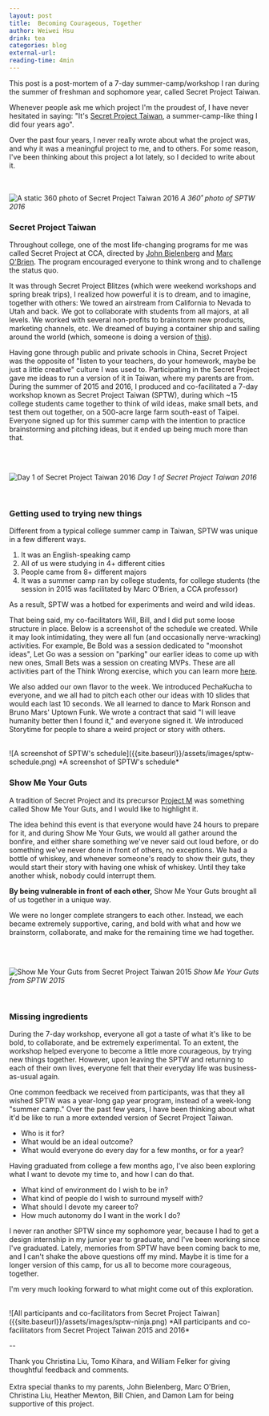 ```yaml
---
layout: post
title:  Becoming Courageous, Together
author: Weiwei Hsu
drink: tea
categories: blog
external-url:
reading-time: 4min
---
```


This post is a post-mortem of a 7-day summer-camp/workshop I ran during the summer of freshman and sophomore year, called Secret Project Taiwan.

Whenever people ask me which project I'm the proudest of, I have never hesitated in saying: "It's [Secret Project Taiwan](https://web.archive.org/web/20170628055307/https://www.cca.edu/news/2015/11/24/student-takes-secret-project-abroad), a summer-camp-like thing I did four years ago".

Over the past four years, I never really wrote about what the project was, and why it was a meaningful project to me, and to others. For some reason, I've been thinking about this project a lot lately, so I decided to write about it.

<br><br>
![A static 360 photo of Secret Project Taiwan 2016]({{site.baseurl}}/assets/images/sptw-360-2.jpg)
*A 360˚ photo of SPTW 2016*
<br>

### Secret Project Taiwan
Throughout college, one of the most life-changing programs for me was called Secret Project at CCA, directed by [John Bielenberg](https://en.wikipedia.org/wiki/John_Bielenberg) and [Marc O'Brien](https://marcobrien.net). The program encouraged everyone to think wrong and to challenge the status quo.

It was through Secret Project Blitzes (which were weekend workshops and spring break trips), I realized how powerful it is to dream, and to imagine, together with others:
We towed an airstream from California to Nevada to Utah and back. We got to collaborate with students from all majors, at all levels. We worked with several non-profits to brainstorm new products, marketing channels, etc. We dreamed of buying a container ship and sailing around the world (which, someone is doing a version of [this](https://www.patreon.com/100)).

Having gone through public and private schools in China, Secret Project was the opposite of "listen to your teachers, do your homework, maybe be just a little creative" culture I was used to. Participating in the Secret Project gave me ideas to run a version of it in Taiwan, where my parents are from. During the summer of 2015 and 2016, I produced and co-facilitated a 7-day workshop known as Secret Project Taiwan (SPTW), during which ~15 college students came together to think of wild ideas, make small bets, and test them out together, on a 500-acre large farm south-east of Taipei. Everyone signed up for this summer camp with the intention to practice brainstorming and pitching ideas, but it ended up being much more than that.

<br><br>

![Day 1 of Secret Project Taiwan 2016]({{site.baseurl}}/assets/images/sptw-farm.jpeg)
*Day 1 of Secret Project Taiwan 2016*

<br>

### Getting used to trying new things
Different from a typical college summer camp in Taiwan, SPTW was unique in a few different ways.
1. It was an English-speaking camp
2. All of us were studying in 4+ different cities
3. People came from 8+ different majors
4. It was a summer camp ran by college students, for college students (the session in 2015 was facilitated by Marc O'Brien, a CCA professor)

As a result, SPTW was a hotbed for experiments and weird and wild ideas.

That being said, my co-facilitators Will, Bill, and I did put some loose structure in place. Below is a screenshot of the schedule we created. While it may look intimidating, they were all fun (and occasionally nerve-wracking) activities. For example, Be Bold was a session dedicated to "moonshot ideas", Let Go was a session on "parking" our earlier ideas to come up with new ones, Small Bets was a session on creating MVPs. These are all activities part of the Think Wrong exercise, which you can learn more [here](https://www.youtube.com/watch?v=srq7BBemFY4).

We also added our own flavor to the week. We introduced PechaKucha to everyone, and we all had to pitch each other our ideas with 10 slides that would each last 10 seconds. We all learned to dance to Mark Ronson and Bruno Mars' Uptown Funk. We wrote a contract that said "I will leave humanity better then I found it," and everyone signed it. We introduced Storytime for people to share a weird project or story with others.

<br>
![A screenshot of SPTW's schedule]({{site.baseurl}}/assets/images/sptw-schedule.png)
*A screenshot of SPTW's schedule*

<br>

### Show Me Your Guts
A tradition of Secret Project and its precursor [Project M](http://www.projectmlab.com) was something called Show Me Your Guts, and I would like to highlight it.

The idea behind this event is that everyone would have 24 hours to prepare for it, and during Show Me Your Guts, we would all gather around the bonfire, and either share something we've never said out loud before, or do something we've never done in front of others, no exceptions. We had a bottle of whiskey, and whenever someone's ready to show their guts, they would start their story with having one whisk of whiskey. Until they take another whisk, nobody could interrupt them.

**By being vulnerable in front of each other,** Show Me Your Guts brought all of us together in a unique way.

We were no longer complete strangers to each other. Instead, we each became extremely supportive, caring, and bold with what and how we brainstorm, collaborate, and make for the remaining time we had together.

<br><br>

![Show Me Your Guts from Secret Project Taiwan 2015]({{site.baseurl}}/assets/images/guts.png)
*Show Me Your Guts from SPTW 2015*

<br>

### Missing ingredients
During the 7-day workshop, everyone all got a taste of what it's like to be bold, to collaborate, and be extremely experimental. To an extent, the workshop helped everyone to become a little more courageous, by trying new things together. However, upon leaving the SPTW and returning to each of their own lives, everyone felt that their everyday life was business-as-usual again.

One common feedback we received from participants, was that they all wished SPTW was a year-long gap year program, instead of a week-long "summer camp." Over the past few years, I have been thinking about what it'd be like to run a more extended version of Secret Project Taiwan.

+ Who is it for?
+ What would be an ideal outcome?
+ What would everyone do every day for a few months, or for a year?

Having graduated from college a few months ago, I've also been exploring what I want to devote my time to, and how I can do that.

+ What kind of environment do I wish to be in?
+ What kind of people do I wish to surround myself with?
+ What should I devote my career to?
+ How much autonomy do I want in the work I do?

I never ran another SPTW since my sophomore year, because I had to get a design internship in my junior year to graduate, and I've been working since I've graduated. Lately, memories from SPTW have been coming back to me, and I can't shake the above questions off my mind. Maybe it is time for a longer version of this camp, for us all to become more courageous, together.

I'm very much looking forward to what might come out of this exploration.

<br>
![All participants and co-facilitators from Secret Project Taiwan]({{site.baseurl}}/assets/images/sptw-ninja.png)
*All participants and co-facilitators from Secret Project Taiwan 2015 and 2016*
<br>

--

Thank you Christina Liu, Tomo Kihara, and William Felker for giving thoughtful feedback and comments.
<br><br>
Extra special thanks to my parents, John Bielenberg, Marc O'Brien, Christina Liu, Heather Mewton, Bill Chien, and Damon Lam for being supportive of this project.
